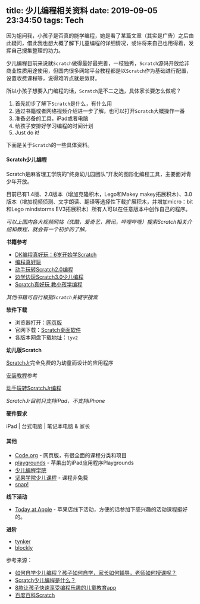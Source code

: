 title: 少儿编程相关资料
date: 2019-09-05 23:34:50
tags: Tech
---

因为姐问我，小孩子是否真的能学编程，她是看了某篇文章（其实是广告）之后由此疑问，借此我也想大概了解下儿童编程的详细情况，或许将来自己也用得着，发挥自己搜集整理的功力。

少儿编程目前来说就`Scratch`做得最好最完善，一枝独秀，`Scratch`源码开放给非商业性质用途使用，但国内很多网站平台教程都是以`Scratch`作为基础进行配置，设置收费课程等，说得难听点就是敛财。

所以小孩子想要入门编程的话，`Scratch`是不二之选，具体家长要怎么做呢？

<!-- more -->

1. 首先初步了解下`Scratch`是什么，有什么用
2. 通过书籍或者网络视频介绍进一步了解，也可以打开`Scratch`大概操作一番
3. 准备必备的工具，iPad或者电脑
4. 给孩子安排好学习编程的时间计划
5. Just do it!

下面是关于`Scratch`的一些具体资料。

#### Scratch少儿编程

Scratch是麻省理工学院的“终身幼儿园团队”开发的图形化编程工具，主要面对青少年开放。

目前已有1.4版、2.0版本（增加克隆积木，Lego和Makey makey拓展积木）、3.0版本（增加视频侦测、文字朗读、翻译等选择性下载扩展积木，并增加micro：bit和Lego mindstorms EV3拓展积木）所有人可以在任意版本中创作自己的程序。

*可以上国内各大视频网站（优酷，爱奇艺，腾讯，哔哩哔哩）搜索Scratch相关介绍和教程，就会有一个初步的了解。*

**书籍参考**

- [DK编程真好玩：6岁开始学Scratch](http://product.dangdang.com/25140799.html)
- [编程真好玩](https://book.douban.com/subject/27116976/)
- [动手玩转Scratch2.0编程](https://book.douban.com/subject/26658602/)
- [边学边玩Scratch3.0少儿编程](http://product.dangdang.com/27896664.html)
- [Scratch真好玩 教小孩学编程](https://book.douban.com/subject/30647308/)

*其他书籍可自行根据`Scratch`关键字搜索*

**软件下载**

- 浏览器打开：[网页版](https://scratch.mit.edu/)
- 官网下载：[Scratch桌面软件](https://scratch.mit.edu/download)
- 各版本网盘下载[地址](https://pan.baidu.com/share/init?surl=-6ZwZbXnQ_WaNS_8zpl9aw)：`tyv2`

**幼儿版Scratch**

[ScratchJr](https://www.scratchjr.org/)完全免费的为幼童而设计的应用程序

[安装教程](https://www.jianshu.com/p/1dfe9d678ef9)参考

[动手玩转ScratchJr编程](http://product.dangdang.com/24101727.html)

*ScratchJr目前只支持iPad，不支持iPhone*

**硬件要求**

iPad | 台式电脑 | 笔记本电脑 & 家长
  
#### 其他

- [Code.org](https://code.org/) - 网页版，有很全面的课程分类和项目
- [playgrounds](https://www.apple.com/swift/playgrounds/) - 苹果出的iPad应用程序Playgrounds
- [少儿编程学院](http://edu.shaoerbc.org/)
- [坚果学院少儿课程](https://pmo365.cn/) - 课程非免费
- [snap!](https://snap.berkeley.edu/)

**线下活动**

- [Today at Apple](https://www.apple.com/cn/today/) - 苹果店线下活动，方便的话参加下感兴趣的活动课程挺好的。

**进阶**

- [tynker](https://www.tynker.com)
- [blockly](https://developers.google.com/blockly/)

参考来源：

- [如何自学少儿编程？孩子如何自学，家长如何辅导，老师如何授课呢？](https://zhuanlan.zhihu.com/p/81232709)
- [Scratch少儿编程是什么？](https://zhuanlan.zhihu.com/p/73171468)
- [8款让孩子快速享受编程乐趣的儿童教育app ](http://www.sohu.com/a/53833199_114528)
- [百度百科Scratch](https://baike.baidu.com/item/Scratch/15493636?fr=aladdin)